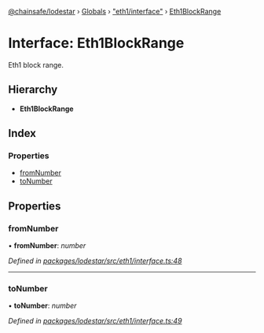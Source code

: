 [@chainsafe/lodestar](../README.md) › [Globals](../globals.md) › ["eth1/interface"](../modules/_eth1_interface_.md) › [Eth1BlockRange](_eth1_interface_.eth1blockrange.md)

# Interface: Eth1BlockRange

Eth1 block range.

## Hierarchy

* **Eth1BlockRange**

## Index

### Properties

* [fromNumber](_eth1_interface_.eth1blockrange.md#fromnumber)
* [toNumber](_eth1_interface_.eth1blockrange.md#tonumber)

## Properties

###  fromNumber

• **fromNumber**: *number*

*Defined in [packages/lodestar/src/eth1/interface.ts:48](https://github.com/ChainSafe/lodestar/blob/ee6564a3a/packages/lodestar/src/eth1/interface.ts#L48)*

___

###  toNumber

• **toNumber**: *number*

*Defined in [packages/lodestar/src/eth1/interface.ts:49](https://github.com/ChainSafe/lodestar/blob/ee6564a3a/packages/lodestar/src/eth1/interface.ts#L49)*
